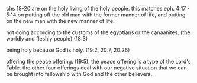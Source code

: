 chs 18-20 are on the holy living of the holy people. this matches eph. 4:17 - 5:14 on putting off the old man with the former manner of life, and putting on the new man with the new manner of life.

not doing according to the customs of the egyptians or the canaanites. (the worldly and fleshly people) (18:3)

being holy because God is holy. (19:2, 20:7, 20:26)

offering the peace offering. (19:5). the peace offering is a type of the Lord's Table. the other four offerings deal with our negative situation that we can be brought into fellowship with God and the other believers.
